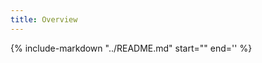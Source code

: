 ```yaml
---
title: Overview
---
```


{%
   include-markdown "../README.md"
   start="<!-- docs-index-start -->"
   end='<!-- docs-index-end -->'
%}
